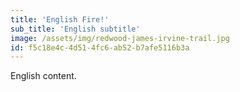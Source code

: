```yaml
---
title: 'English Fire!'
sub_title: 'English subtitle'
image: /assets/img/redwood-james-irvine-trail.jpg
id: f5c18e4c-4d51-4fc6-ab52-b7afe5116b3a
---
```

English content.